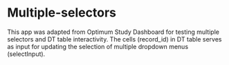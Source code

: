 # Multiple-selectors
This app was adapted from Optimum Study Dashboard for testing multiple selectors and DT table interactivity.
The cells (record_id) in DT table serves as input for updating the selection of multiple dropdown menus (selectInput). 
